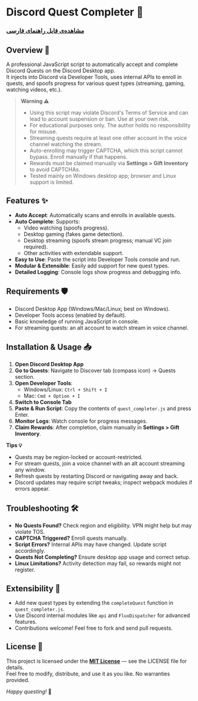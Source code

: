 # Discord Quest Completer 🚀

### [مشاهده‌ی فایل راهنمای فارسی](https://github.com/YourUsername/YourRepo/blob/main/README.fa.md) <!-- این لینک را به آدرس واقعی README انگلیسی تغییر بدهید -->


## Overview 📝
A professional JavaScript script to automatically accept and complete Discord Quests on the Discord Desktop app.  
It injects into Discord via Developer Tools, uses internal APIs to enroll in quests, and spoofs progress for various quest types (streaming, gaming, watching videos, etc.).

> **Warning ⚠️**  
> - Using this script may violate Discord's Terms of Service and can lead to account suspension or ban. Use at your own risk.  
> - For educational purposes only. The author holds no responsibility for misuse.  
> - Streaming quests require at least one other account in the voice channel watching the stream.  
> - Auto-enrolling may trigger CAPTCHA, which this script cannot bypass. Enroll manually if that happens.  
> - Rewards must be claimed manually via **Settings > Gift Inventory** to avoid CAPTCHAs.  
> - Tested mainly on Windows desktop app; browser and Linux support is limited.

 
## Features ✨
- **Auto Accept**: Automatically scans and enrolls in available quests.  
- **Auto Complete**: Supports:  
  - Video watching (spoofs progress).  
  - Desktop gaming (fakes game detection).  
  - Desktop streaming (spoofs stream progress; manual VC join required).  
  - Other activities with extendable support.  
- **Easy to Use**: Paste the script into Developer Tools console and run.  
- **Modular & Extensible**: Easily add support for new quest types.  
- **Detailed Logging**: Console logs show progress and debugging info.

 
## Requirements 🛡️
- Discord Desktop App (Windows/Mac/Linux; best on Windows).  
- Developer Tools access (enabled by default).  
- Basic knowledge of running JavaScript in console.  
- For streaming quests: an alt account to watch stream in voice channel.

 
## Installation & Usage 📥
1. **Open Discord Desktop App**  
2. **Go to Quests**: Navigate to Discover tab (compass icon) → Quests section.  
3. **Open Developer Tools**:  
   - Windows/Linux: `Ctrl + Shift + I`  
   - Mac: `Cmd + Option + I`  
4. **Switch to Console Tab**  
5. **Paste & Run Script**: Copy the contents of `quest_completer.js` and press Enter.  
6. **Monitor Logs**: Watch console for progress messages.  
7. **Claim Rewards**: After completion, claim manually in **Settings > Gift Inventory**.

**Tips 💡**  
- Quests may be region-locked or account-restricted.  
- For stream quests, join a voice channel with an alt account streaming any window.  
- Refresh quests by restarting Discord or navigating away and back.  
- Discord updates may require script tweaks; inspect webpack modules if errors appear.

 
## Troubleshooting 🛠️
- **No Quests Found?** Check region and eligibility. VPN might help but may violate TOS.  
- **CAPTCHA Triggered?** Enroll quests manually.  
- **Script Errors?** Internal APIs may have changed. Update script accordingly.  
- **Quests Not Completing?** Ensure desktop app usage and correct setup.  
- **Linux Limitations?** Activity detection may fail, so rewards might not register.

 
## Extensibility 🔄
- Add new quest types by extending the `completeQuest` function in `quest_completer.js`.  
- Use Discord internal modules like `api` and `FluxDispatcher` for advanced features.  
- Contributions welcome! Feel free to fork and send pull requests.

 
## License 📜
This project is licensed under the [**MIT License**](LICENSE) — see the LICENSE file for details.  
Feel free to modify, distribute, and use it as you like. No warranties provided.

 
*Happy questing!* 🎉
